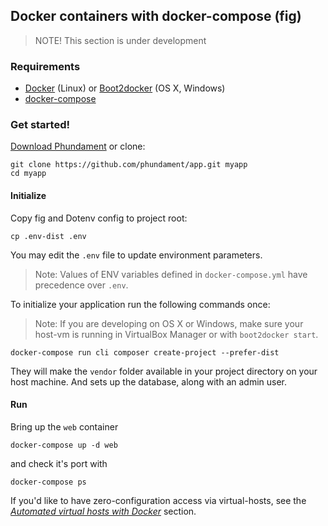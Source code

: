 Docker containers with docker-compose (fig)
-------------------------------------------

> NOTE! This section is under development

### Requirements

- [Docker](https://www.docker.com) (Linux) or [Boot2docker](http://boot2docker.io) (OS X, Windows)
- [docker-compose](https://docs.docker.com/compose/install/)

### Get started!

[Download Phundament](https://github.com/phundament/app/tags) or clone:

    git clone https://github.com/phundament/app.git myapp
    cd myapp

#### Initialize

Copy fig and Dotenv config to project root:

    cp .env-dist .env

You may edit the `.env` file to update environment parameters.

> Note: Values of ENV variables defined in `docker-compose.yml` have precedence over `.env`.

To initialize your application run the following commands once:

> Note: If you are developing on OS X or Windows, make sure your host-vm is running in VirtualBox Manager or with `boot2docker start`.

    docker-compose run cli composer create-project --prefer-dist

They will make the `vendor` folder available in your project directory on your host machine.
And sets up the database, along with an admin user.


#### Run

Bring up the `web` container

    docker-compose up -d web

and check it's port with

    docker-compose ps
    
If you'd like to have zero-configuration access via virtual-hosts, see the *[Automated virtual hosts with Docker](51-docker-virtual-hosts.md)* section.    
